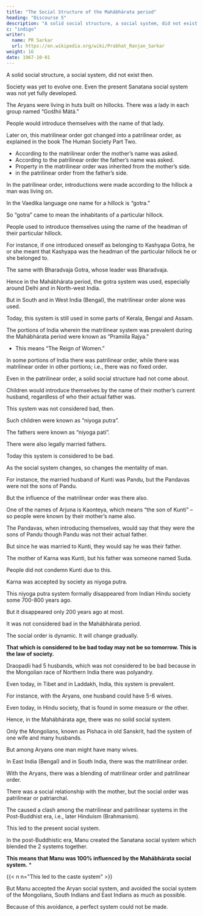 ```yaml
---
title: "The Social Structure of the Mahábhárata period"
heading: "Discourse 5"
description: "A solid social structure, a social system, did not exist then"
c: "indigo"
writer:
  name: PR Sarkar
  url: https://en.wikipedia.org/wiki/Prabhat_Ranjan_Sarkar
weight: 16
date: 1967-10-01
---
```



<!-- ## SOCIAL STRUCTURE -->

A solid social structure, a social system, did not exist then.

Society was yet to evolve one. Even the present Sanatana social system was not yet fully developed.

The Aryans were living in huts built on hillocks. There was a lady in each group named “Gośt́hii Mátá.” 

People would introduce themselves with the name of that lady.

Later on, this matrilinear order got changed into a patrilinear order, as explained in the book The Human Society Part Two.
- According to the matrilinear order the mother’s name was asked.
- According to the patrilinear order the father’s name was asked.
- Property in the matrilinear order was inherited from the mother’s side.
- in the patrilinear order from the father’s side.

In the patrilinear order, introductions were made according to the hillock a man was living on.

In the Vaedika language one name for a hillock is “gotra.” 

So “gotra” came to mean the inhabitants of a particular hillock.

People used to introduce themselves using the name of the headman of their particular hillock.

For instance, if one introduced oneself as belonging to Kashyapa Gotra, he or she meant that Kashyapa was the headman of the particular hillock he or she belonged to.

The same with Bharadvaja Gotra, whose leader was Bharadvaja.

Hence in the Mahábhárata period, the gotra system was used, especially around Delhi and in North-west India.

But in South and in West India (Bengal), the matrilinear order alone was used.

Today, this system is still used in some parts of Kerala, Bengal and Assam.

The portions of India wherein the matrilinear system was prevalent during the Mahábhárata period were known as “Pramiila Rajya.” 
- This means “The Reign of Women.” 

In some portions of India there was patrilinear order, while there was matrilinear order in other portions; i.e., there was no fixed order.

Even in the patrilinear order, a solid social structure had not come about.

Children would introduce themselves by the name of their mother’s current husband, regardless of who their actual father was.

This system was not considered bad, then.

Such children were known as “niyoga putra”.

The fathers were known as “niyoga pati”.

There were also legally married fathers.

Today this system is considered to be bad.

<!-- but then it was not considered to be so.  -->

As the social system changes, so changes the mentality of man.

For instance, the married husband of Kunti was Pandu, but the Pandavas were not the sons of Pandu.

But the influence of the matrilinear order was there also.

One of the names of Arjuna is Kaonteya, which means “the son of Kunti” – so people were known by their mother’s name also.

The Pandavas, when introducing themselves, would say that they were the sons of Pandu though Pandu was not their actual father.

But since he was married to Kunti, they would say he was their father.

The mother of Karna was Kunti, but his father was someone named Suda.

People did not condemn Kunti due to this.

Karna was accepted by society as niyoga putra.

This niyoga putra system formally disappeared from Indian Hindu society some 700-800 years ago.

But it disappeared only 200 years ago at most.

It was not considered bad in the Mahábhárata period.

The social order is dynamic. It will change gradually. 

**That which is considered to be bad today may not be so tomorrow. This is the law of society.**

Draopadii had 5 husbands, which was not considered to be bad because in the Mongolian race of Northern India there was polyandry.

Even today, in Tibet and in Laddakh, India, this system is prevalent.

<!-- It was not considered to be bad then.  -->

For instance, with the Aryans, one husband could have 5-6 wives.

Even today, in Hindu society, that is found in some measure or the other.

Hence, in the Mahábhárata age, there was no solid social system.

Only the Mongolians, known as Pishaca in old Sanskrit, had the system of one wife and many husbands.

But among Aryans one man might have many wives.

In East India (Bengal) and in South India, there was the matrilinear order.

With the Aryans, there was a blending of matrilinear order and patrilinear order.

There was a social relationship with the mother, but the social order was patrilinear or patriarchal.

The caused a clash among the matrilinear and patrilinear systems in the Post-Buddhist era, i.e., later Hinduism (Brahmanism).

This led to the present social system.

In the post-Buddhistic era, Manu created the Sanatana social system which blended the 2 systems together.

**This means that Manu was 100% influenced by the Mahábhárata social system.** *

{{< n n="This led to the caste system" >}}

But Manu accepted the Aryan social system, and avoided the social system of the Mongolians, South Indians and East Indians as much as possible. 

Because of this avoidance, a perfect system could not be made.

<!-- 1 October 1967, Ranchi -->
